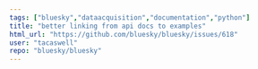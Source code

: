 ```yaml
---
tags: ["bluesky","dataacquisition","documentation","python"]
title: "better linking from api docs to examples"
html_url: "https://github.com/bluesky/bluesky/issues/618"
user: "tacaswell"
repo: "bluesky/bluesky"
---
```


